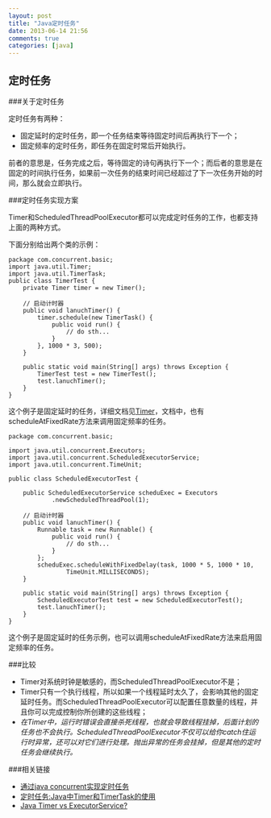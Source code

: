 ```yaml
---
layout: post
title: "Java定时任务"
date: 2013-06-14 21:56
comments: true
categories: [java]
---
```



## 定时任务

###关于定时任务

定时任务有两种：

* 固定延时的定时任务，即一个任务结束等待固定时间后再执行下一个；
* 固定频率的定时任务，即任务在固定时常后开始执行。

前者的意思是，任务完成之后，等待固定的诗句再执行下一个；而后者的意思是在固定的时间执行任务，如果前一次任务的结束时间已经超过了下一次任务开始的时间，那么就会立即执行。

###定时任务实现方案

Timer和ScheduledThreadPoolExecutor都可以完成定时任务的工作，也都支持上面的两种方式。

下面分别给出两个类的示例：


    package com.concurrent.basic;
    import java.util.Timer;
    import java.util.TimerTask;
    public class TimerTest {
	    private Timer timer = new Timer();
 
        // 启动计时器
        public void lanuchTimer() {
        	timer.schedule(new TimerTask() {
            	public void run() {
            	    // do sth...
           	 	}
        	}, 1000 * 3, 500);
    	}
	 
    	public static void main(String[] args) throws Exception {
	        TimerTest test = new TimerTest();
	        test.lanuchTimer();
	    }
	}

这个例子是固定延时的任务，详细文档见[Timer](http://docs.oracle.com/javase/7/docs/api/)，文档中，也有scheduleAtFixedRate方法来调用固定频率的任务。


	package com.concurrent.basic;
	 
	import java.util.concurrent.Executors;
	import java.util.concurrent.ScheduledExecutorService;
	import java.util.concurrent.TimeUnit;
	 
	public class ScheduledExecutorTest {
	
	    public ScheduledExecutorService scheduExec = Executors
	            .newScheduledThreadPool(1);
	 
	    // 启动计时器
	    public void lanuchTimer() {
	        Runnable task = new Runnable() {
	            public void run() {
	                // do sth...
	            }
	        };
	        scheduExec.scheduleWithFixedDelay(task, 1000 * 5, 1000 * 10,
	                TimeUnit.MILLISECONDS);
	    }
	 
	    public static void main(String[] args) throws Exception {
	        ScheduledExecutorTest test = new ScheduledExecutorTest();
	        test.lanuchTimer();
	    }
	}

这个例子是固定延时的任务示例，也可以调用scheduleAtFixedRate方法来启用固定频率的任务。


###比较

* Timer对系统时钟是敏感的，而ScheduledThreadPoolExecutor不是；
* Timer只有一个执行线程，所以如果一个线程延时太久了，会影响其他的固定延时任务。而ScheduledThreadPoolExecutor可以配置任意数量的线程，并且你可以完成控制你所创建的这些线程；
* _在Timer中，运行时错误会直接杀死线程，也就会导致线程挂掉，后面计划的任务也不会执行。ScheduledThreadPoolExecutor不仅可以给你catch住运行时异常，还可以对它们进行处理。抛出异常的任务会挂掉，但是其他的定时任务会继续执行。_

###相关链接

* [通过java concurrent实现定时任务](http://marshal.easymorse.com/archives/3136)
* [定时任务:Java中Timer和TimerTask的使用](http://batitan.iteye.com/blog/253483)
* [Java Timer vs ExecutorService?](http://stackoverflow.com/questions/409932/java-timer-vs-executorservice)
